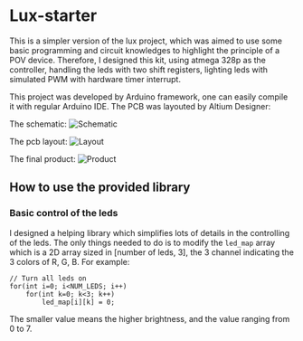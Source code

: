 # Lux-starter

This is a simpler version of the lux project, which was aimed to use
some basic programming and circuit knowledges to highlight the principle
of a POV device. Therefore, I designed this kit, using atmega 328p as 
the controller, handling the leds with two shift registers, lighting
leds with simulated PWM with hardware timer interrupt.

This project was developed by Arduino framework, one can easily compile
it with regular Arduino IDE. The PCB was layouted by Altium Designer:

The schematic:
![Schematic](/Lux-starter/imgs/schematic.jpg)

The pcb layout:
![Layout](/Lux-starter/imgs/pcb_top.jpg)

The final product:
![Product](/Lux-starter/imgs/product.jpg)

## How to use the provided library

### Basic control of the leds
I designed a helping library which simplifies lots of details in the
controlling of the leds. The only things needed to do is to modify the 
`led_map` array which is a 2D array sized in [number of leds, 3], the 
3 channel indicating the 3 colors of R, G, B. For example:

```c++=
// Turn all leds on
for(int i=0; i<NUM_LEDS; i++)
    for(int k=0; k<3; k++)
        led_map[i][k] = 0;
```
 
The smaller value means the higher brightness, and the value ranging 
from 0 to 7.
